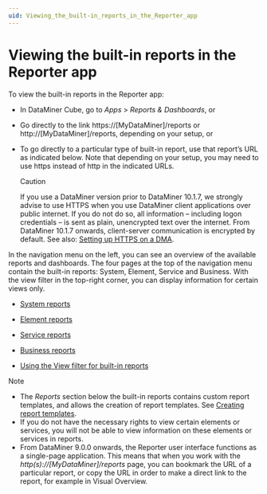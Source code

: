 ```yaml
---
uid: Viewing_the_built-in_reports_in_the_Reporter_app
---
```


# Viewing the built-in reports in the Reporter app

To view the built-in reports in the Reporter app:

- In DataMiner Cube, go to *Apps* > *Reports & Dashboards*, or

- Go directly to the link https://\[MyDataMiner\]/reports or http://\[MyDataMiner\]/reports, depending on your setup, or

- To go directly to a particular type of built-in report, use that report’s URL as indicated below. Note that depending on your setup, you may need to use https instead of http in the indicated URLs.

    > [!CAUTION]
    > If you use a DataMiner version prior to DataMiner 10.1.7, we strongly advise to use HTTPS when you use DataMiner client applications over public internet. If you do not do so, all information – including logon credentials – is sent as plain, unencrypted text over the internet. From DataMiner 10.1.7 onwards, client-server communication is encrypted by default. See also: [Setting up HTTPS on a DMA](xref:General_DMA_configuration#setting-up-https-on-a-dma).

In the navigation menu on the left, you can see an overview of the available reports and dashboards. The four pages at the top of the navigation menu contain the built-in reports: System, Element, Service and Business. With the view filter in the top-right corner, you can display information for certain views only.

- [System reports](xref:System_reports)

- [Element reports](xref:Element_reports)

- [Service reports](xref:Service_reports)

- [Business reports](xref:Business_reports)

- [Using the View filter for built-in reports](xref:Using_the_View_filter_for_built-in_reports#using-the-view-filter-for-built-in-reports)

> [!NOTE]
> - The *Reports* section below the built-in reports contains custom report templates, and allows the creation of report templates. See [Creating report templates](xref:Creating_report_templates).
> - If you do not have the necessary rights to view certain elements or services, you will not be able to view information on these elements or services in reports.
> - From DataMiner 9.0.0 onwards, the Reporter user interface functions as a single-page application. This means that when you work with the *http(s)://\[MyDataMiner\]/reports* page, you can bookmark the URL of a particular report, or copy the URL in order to make a direct link to the report, for example in Visual Overview.
>
